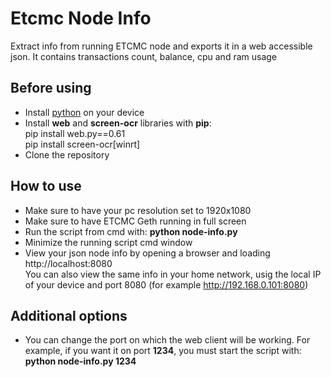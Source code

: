 # Etcmc Node Info
Extract info from running ETCMC node and exports it in a web accessible json.
It contains transactions count, balance, cpu and ram usage

## Before using
- Install [python](https://www.python.org/downloads/) on your device
- Install **web** and **screen-ocr** libraries with **pip**:<br>pip install web.py==0.61<br>pip install screen-ocr[winrt]
- Clone the repository

## How to use
- Make sure to have your pc resolution set to 1920x1080
- Make sure to have ETCMC Geth running in full screen
- Run the script from cmd with: **python node-info.py**
- Minimize the running script cmd window
- View your json node info by opening a browser and loading http://localhost:8080<br>You can also view the same info in your home network, usig the local IP of your device and port 8080 (for example http://192.168.0.101:8080)

## Additional options
- You can change the port on which the web client will be working. For example, if you want it on port **1234**, you must start the script with:<br>**python node-info.py 1234**